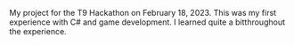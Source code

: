 My project for the T9 Hackathon on February 18, 2023. This was my first experience with C# and game development. I learned quite a bitthroughout the experience. 
